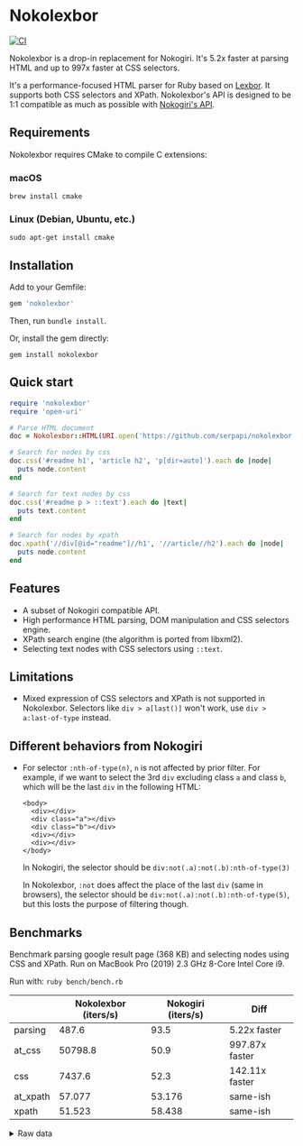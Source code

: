 # Nokolexbor

[![CI](https://github.com/serpapi/nokolexbor/actions/workflows/ci.yml/badge.svg)](https://github.com/serpapi/nokolexbor/actions/workflows/ci.yml)

Nokolexbor is a drop-in replacement for Nokogiri. It's 5.2x faster at parsing HTML and up to 997x faster at CSS selectors.

It's a performance-focused HTML parser for Ruby based on [Lexbor](https://github.com/lexbor/lexbor/). It supports both CSS selectors and XPath. Nokolexbor's API is designed to be 1:1 compatible as much as possible with [Nokogiri's API](https://github.com/sparklemotion/nokogiri).

## Requirements

Nokolexbor requires CMake to compile C extensions:

### macOS

```
brew install cmake
```

### Linux (Debian, Ubuntu, etc.)

```
sudo apt-get install cmake
```

## Installation

Add to your Gemfile:

```ruby
gem 'nokolexbor'
```

Then, run `bundle install`.

Or, install the gem directly:

```
gem install nokolexbor
```

## Quick start

```ruby
require 'nokolexbor'
require 'open-uri'

# Parse HTML document
doc = Nokolexbor::HTML(URI.open('https://github.com/serpapi/nokolexbor'))

# Search for nodes by css
doc.css('#readme h1', 'article h2', 'p[dir=auto]').each do |node|
  puts node.content
end

# Search for text nodes by css
doc.css('#readme p > ::text').each do |text|
  puts text.content
end

# Search for nodes by xpath
doc.xpath('//div[@id="readme"]//h1', '//article//h2').each do |node|
  puts node.content
end
```

## Features
* A subset of Nokogiri compatible API.
* High performance HTML parsing, DOM manipulation and CSS selectors engine.
* XPath search engine (the algorithm is ported from libxml2).
* Selecting text nodes with CSS selectors using `::text`.

## Limitations
* Mixed expression of CSS selectors and XPath is not supported in Nokolexbor. Selectors like `div > a[last()]` won't work, use `div > a:last-of-type` instead.

## Different behaviors from Nokogiri
* For selector `:nth-of-type(n)`, `n` is not affected by prior filter. For example, if we want to select the 3rd `div` excluding class `a` and class `b`, which will be the last `div` in the following HTML:
  ```
  <body>
    <div></div>
    <div class="a"></div>
    <div class="b"></div>
    <div></div>
    <div></div>
  </body>
  ```
  In Nokogiri, the selector should be `div:not(.a):not(.b):nth-of-type(3)`

  In Nokolexbor, `:not` does affect the place of the last `div` (same in browsers), the selector should be `div:not(.a):not(.b):nth-of-type(5)`, but this losts the purpose of filtering though.

## Benchmarks

Benchmark parsing google result page (368 KB) and selecting nodes using CSS and XPath. Run on MacBook Pro (2019) 2.3 GHz 8-Core Intel Core i9.

Run with: `ruby bench/bench.rb`

|            | Nokolexbor (iters/s) | Nokogiri (iters/s) | Diff |
| ---------- | ------------- | ----------- | -------------- |
| parsing    | 487.6         | 93.5        | 5.22x faster   |
| at_css     | 50798.8       | 50.9        | 997.87x faster |
| css        | 7437.6        | 52.3        | 142.11x faster |
| at_xpath   | 57.077        | 53.176      | same-ish       |
| xpath      | 51.523        | 58.438      | same-ish       |

<details>
<summary>Raw data</summary>

```
Warming up --------------------------------------
    Nokolexbor parse    56.000  i/100ms
      Nokogiri parse     8.000  i/100ms
Calculating -------------------------------------
    Nokolexbor parse    487.564  (±10.9%) i/s -      9.688k in  20.117173s
      Nokogiri parse     93.470  (±21.4%) i/s -      1.736k in  20.024163s

Comparison:
    Nokolexbor parse:      487.6 i/s
      Nokogiri parse:       93.5 i/s - 5.22x  (± 0.00) slower

Warming up --------------------------------------
   Nokolexbor at_css     5.548k i/100ms
     Nokogiri at_css     6.000  i/100ms
Calculating -------------------------------------
   Nokolexbor at_css     50.799k (±13.8%) i/s -    987.544k in  20.018481s
     Nokogiri at_css     50.907  (±35.4%) i/s -    828.000  in  20.666258s

Comparison:
   Nokolexbor at_css:    50798.8 i/s
     Nokogiri at_css:       50.9 i/s - 997.87x  (± 0.00) slower

Warming up --------------------------------------
      Nokolexbor css   709.000  i/100ms
        Nokogiri css     4.000  i/100ms
Calculating -------------------------------------
      Nokolexbor css      7.438k (±14.7%) i/s -    145.345k in  20.083833s
        Nokogiri css     52.338  (±36.3%) i/s -    816.000  in  20.042053s

Comparison:
      Nokolexbor css:     7437.6 i/s
        Nokogiri css:       52.3 i/s - 142.11x  (± 0.00) slower

Warming up --------------------------------------
 Nokolexbor at_xpath     2.000  i/100ms
   Nokogiri at_xpath     4.000  i/100ms
Calculating -------------------------------------
 Nokolexbor at_xpath     57.077  (±31.5%) i/s -    920.000  in  20.156393s
   Nokogiri at_xpath     53.176  (±35.7%) i/s -    876.000  in  20.036717s

Comparison:
 Nokolexbor at_xpath:       57.1 i/s
   Nokogiri at_xpath:       53.2 i/s - same-ish: difference falls within error

Warming up --------------------------------------
    Nokolexbor xpath     3.000  i/100ms
      Nokogiri xpath     3.000  i/100ms
Calculating -------------------------------------
    Nokolexbor xpath     51.523  (±31.1%) i/s -    903.000  in  20.102568s
      Nokogiri xpath     58.438  (±35.9%) i/s -    852.000  in  20.001408s

Comparison:
      Nokogiri xpath:       58.4 i/s
    Nokolexbor xpath:       51.5 i/s - same-ish: difference falls within error
```
</details>
